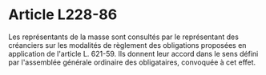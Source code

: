 # Article L228-86

Les représentants de la masse sont consultés par le représentant des créanciers sur les modalités de règlement des obligations proposées en application de l'article L. 621-59. Ils donnent leur accord dans le sens défini par l'assemblée générale ordinaire des obligataires, convoquée à cet effet.